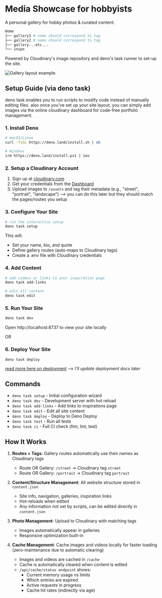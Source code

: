 # Media Showcase for hobbyists

A personal gallery for hobby photos & curated content:

```bash
Home
├── gallery1 # name should correspond to tag
├── gallery2 # name should correspond to tag
├── gallery...etc...
└── inspo
```

Powered by Cloudinary's image repository and deno's task runner to set-up the
site.

![Gallery layout example](./static/landscape_sample.png)

## Setup Guide (via deno task)

deno task enables you to run scripts to modify code instead of manually editing
files. also once you've set up your site layout, you can simply add images via
the online cloudinary dashboard for code-free portfolio management.

### 1. Install Deno

```bash
# macOS/Linux
curl -fsSL https://deno.land/install.sh | sh

# Windows
irm https://deno.land/install.ps1 | iex
```

### 2. Setup a Cloudinary Account

1. Sign up at [cloudinary.com](https://cloudinary.com)
2. Get your credentials from the [Dashboard](https://cloudinary.com/console)
3. Upload images to `/assets` and tag their metadata (e.g., "street",
   "portrait", "landscape") --> you can do this later but they should match the
   pages/routes you setup

### 3. Configure Your Site

```bash
# run the interactive setup
deno task setup
```

This will:

- Set your name, bio, and quote
- Define gallery routes (auto-maps to Cloudinary tags)
- Create a .env file with Cloudinary credentials

### 4. Add Content

```bash
# add videos or links to your inspiration page
deno task add-links

# edit all content
deno task edit
```

### 5. Run Your Site

```bash
deno task dev
```

Open http://localhost:8737 to view your site locally

OR

### 6. Deploy Your Site

```bash
deno task deploy
```
[read more here on deployment](https://docs.deno.com/deploy/manual/deployctl/) --> _I'll update deployment docs later_

## Commands

- `deno task setup` - Initial configuration wizard
- `deno task dev` - Development server with hot reload
- `deno task add-links` - Add links to inspirations page
- `deno task edit` - Edit all site content
- `deno task deploy` - Deploy to Deno Deploy
- `deno task test` - Run all tests
- `deno task ci` - Full CI check (fmt, lint, test)

## How It Works

1. **Routes = Tags**: Gallery routes automatically use their names as Cloudinary
   tags
   - Route OR Gallery: `/street` → Cloudinary tag `street`
   - Route OR Gallery: `/portrait` → Cloudinary tag `portrait`

2. **Content/Structure Management**: All website structure stored in `content.json`
   - Site info, navigation, galleries, inspiration links
   - Hot-reloads when edited
   - Any information not set by scripts, can be edited directly in `content.json`

3. **Photo Management**: Upload to Cloudinary with matching tags
   - Images automatically appear in galleries
   - Responsive optimization built-in

4. **Cache Management**: Cache images and videos locally for faster loading
   (zero-maintenance due to automatic clearing)
   - Images and videos are cached in `/cache`
   - Cache is automatically cleared when content is edited
   - `/api/cache/status endpoint` shows:
     - Current memory usage vs limits
     - Which entries are expired
     - Active requests in progress
     - Cache hit rates (indirectly via age)
